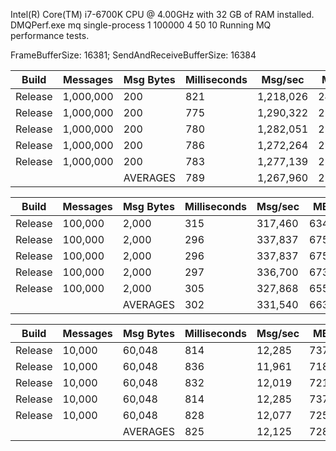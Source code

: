 Intel(R) Core(TM) i7-6700K CPU @ 4.00GHz with 32 GB of RAM installed.
DMQPerf.exe mq single-process 1 100000 4 50 10
Running MQ performance tests.

FrameBufferSize: 16381; SendAndReceiveBufferSize: 16384

|   Build |   Messages | Msg Bytes | Milliseconds |    Msg/sec |     MBps |
|---------|------------|-----------|--------------|------------|----------|
| Release |  1,000,000 |       200 |          821 |  1,218,026 |   243.61 |
| Release |  1,000,000 |       200 |          775 |  1,290,322 |   258.06 |
| Release |  1,000,000 |       200 |          780 |  1,282,051 |   256.41 |
| Release |  1,000,000 |       200 |          786 |  1,272,264 |   254.45 |
| Release |  1,000,000 |       200 |          783 |  1,277,139 |   255.43 |
|         |            |  AVERAGES |          789 |  1,267,960 |   253.59 |

|   Build |   Messages | Msg Bytes | Milliseconds |    Msg/sec |     MBps |
|---------|------------|-----------|--------------|------------|----------|
| Release |    100,000 |     2,000 |          315 |    317,460 |   634.92 |
| Release |    100,000 |     2,000 |          296 |    337,837 |   675.68 |
| Release |    100,000 |     2,000 |          296 |    337,837 |   675.68 |
| Release |    100,000 |     2,000 |          297 |    336,700 |   673.40 |
| Release |    100,000 |     2,000 |          305 |    327,868 |   655.74 |
|         |            |  AVERAGES |          302 |    331,540 |   663.08 |

|   Build |   Messages | Msg Bytes | Milliseconds |    Msg/sec |     MBps |
|---------|------------|-----------|--------------|------------|----------|
| Release |     10,000 |    60,048 |          814 |     12,285 |   737.69 |
| Release |     10,000 |    60,048 |          836 |     11,961 |   718.28 |
| Release |     10,000 |    60,048 |          832 |     12,019 |   721.73 |
| Release |     10,000 |    60,048 |          814 |     12,285 |   737.69 |
| Release |     10,000 |    60,048 |          828 |     12,077 |   725.22 |
|         |            |  AVERAGES |          825 |     12,125 |   728.12 |